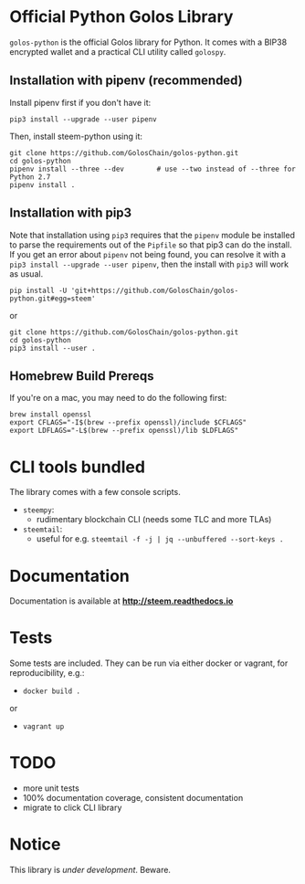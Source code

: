 # Official Python Golos Library
`golos-python` is the official Golos library for Python. It comes with a BIP38
encrypted wallet and a practical CLI utility called `golospy`.

## Installation with pipenv (recommended)

Install pipenv first if you don't have it:

`pip3 install --upgrade --user pipenv`

Then, install steem-python using it:

```
git clone https://github.com/GolosChain/golos-python.git
cd golos-python
pipenv install --three --dev        # use --two instead of --three for Python 2.7
pipenv install .
```

## Installation with pip3

Note that installation using `pip3` requires that the `pipenv` module be installed to parse the requirements out of the `Pipfile` so that pip3 can do the install.  If you get an error about `pipenv` not being found, you can resolve it with a `pip3 install --upgrade --user pipenv`, then the install with `pip3` will work as usual.

```
pip install -U 'git+https://github.com/GolosChain/golos-python.git#egg=steem'
```

or

```
git clone https://github.com/GolosChain/golos-python.git
cd golos-python
pip3 install --user .
```

## Homebrew Build Prereqs

If you're on a mac, you may need to do the following first:

```
brew install openssl
export CFLAGS="-I$(brew --prefix openssl)/include $CFLAGS"
export LDFLAGS="-L$(brew --prefix openssl)/lib $LDFLAGS"
```

# CLI tools bundled

The library comes with a few console scripts.

* `steempy`:
    * rudimentary blockchain CLI (needs some TLC and more TLAs)
* `steemtail`:
    * useful for e.g. `steemtail -f -j | jq --unbuffered --sort-keys .`

# Documentation

Documentation is available at **http://steem.readthedocs.io**

# Tests

Some tests are included.  They can be run via either docker or vagrant,
for reproducibility, e.g.:

* `docker build .`

or

* `vagrant up`

# TODO

* more unit tests
* 100% documentation coverage, consistent documentation
* migrate to click CLI library

# Notice

This library is *under development*.  Beware.
